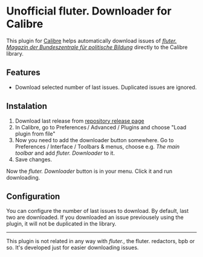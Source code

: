 # Unofficial fluter. Downloader for Calibre

This plugin for [Calibre](https://calibre-ebook.com/) helps automatically download
 issues of _[fluter. Magazin der Bundeszentrale für politische Bildung](https://fluter.de)_ directly to the Calibre library.

## Features

* Download selected number of last issues. Duplicated issues are ignored.

## Instalation

1. Download last release from [repository release page](https://github.com/kam193/fluter-downloader/releases)
2. In Calibre, go to Preferences / Advanced / Plugins and choose "Load plugin from file"
3. Now you need to add the downloader button somewhere. Go to Preferences / Interface / Toolbars & menus, choose e.g. _The main toolbar_ and add _fluter. Downloader_ to it. 
4. Save changes.

Now the _fluter. Downloader_ button is in your menu. Click it and run downloading.

## Configuration

You can configure the number of last issues to download. By default, last two are downloaded. If you downloaded an issue previousely using the plugin, it will not be duplicated in the library.


---

This plugin is not related in any way with _fluter._, the fluter. redactors, bpb or so. It's developed just for easier downloading issues.

